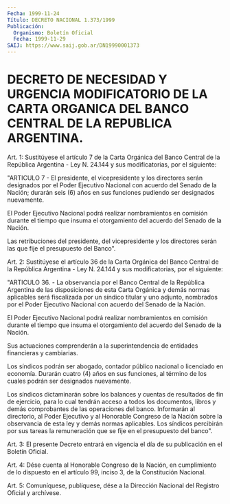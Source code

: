 ```yaml
---
Fecha: 1999-11-24
Título: DECRETO NACIONAL 1.373/1999
Publicación:
  Organismo: Boletín Oficial
  Fecha: 1999-11-29
SAIJ: https://www.saij.gob.ar/DN19990001373
---
```

# DECRETO DE NECESIDAD Y URGENCIA MODIFICATORIO DE LA CARTA ORGANICA DEL BANCO CENTRAL DE LA REPUBLICA ARGENTINA.

<a id="1"></a>
Art. 1:  Sustitúyese  el artículo  7 de la Carta Orgánica del Banco  Central de la República Argentina -  Ley  N. 24.144  y  sus  modificatorias,  por  el siguiente:

"ARTICULO 7 - El presidente, el vicepresidente y los directores serán  designados  por  el  Poder Ejecutivo  Nacional  con  acuerdo del Senado de la Nación; durarán seis (6) años en sus funciones pudiendo ser designados nuevamente.

El  Poder  Ejecutivo  Nacional  podrá  realizar  nombramientos  en comisión durante el tiempo  que  insuma el otorgamiento del acuerdo del Senado de la Nación.

Las  retribuciones  del  presidente,   del  vicepresidente  y  los directores serán  las  que  fije  el  presupuesto  del  Banco".

<a id="2"></a>
Art. 2: Sustitúyese el artículo 36 de  la Carta Orgánica del Banco Central de la República Argentina - Ley N. 24.144 y sus modificatorias, por el siguiente:

"ARTICULO  36.  -  La observancia por  el  Banco  Central  de  la República Argentina de las  disposiciones  de  esta Carta Orgánica y demás  normas  aplicables  será fiscalizada por  un síndico titular y uno adjunto, nombrados por el Poder Ejecutivo Nacional con acuerdo del  Senado  de  la  Nación.

El  Poder  Ejecutivo  Nacional  podrá  realizar  nombramientos  en comisión  durante  el tiempo que insuma el otorgamiento del acuerdo del Senado de la Nación.

Sus actuaciones comprenderán  a  la  superintendencia  de entidades financieras y cambiarias.

Los  síndicos  podrán  ser  abogado,  contador público nacional  o licenciado en economía. Durarán cuatro  (4)  años en sus funciones, al  término  de  los  cuales  podrán  ser  designados    nuevamente.

Los    síndicos  dictaminarán  sobre  los  balances  y  cuentas  de resultados de fin de ejercicio, para lo cual tendrán acceso a todos los documentos, libros y demás comprobantes de las operaciones del banco. Informarán al directorio, al Poder Ejecutivo y al Honorable Congreso  de  la  Nación  sobre la observancia de esta ley y demás normas  aplicables.  Los síndicos  percibirán  por  sus  tareas  la remuneración    que  se  fije  en  el  presupuesto  del  banco".

<a id="3"></a>
Art. 3: El presente Decreto  entrará  en  vigencia  el  día de su publicación en el Boletín Oficial.

<a id="4"></a>
Art.  4:  Dése  cuenta  al  Honorable  Congreso  de la Nación, en cumplimiento  de lo dispuesto en el artículo 99, inciso  3, de  la Constitución Nacional.

<a id="5"></a>
Art. 5: Comuníquese,  publíquese,  dése a la Dirección Nacional del Registro Oficial y archívese.